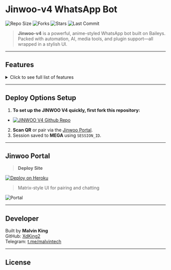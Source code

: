 # Jinwoo-v4 WhatsApp Bot

![Repo Size](https://img.shields.io/github/repo-size/XdKing2/Jinwoo-v4?style=for-the-badge&color=purple&logo=github)
![Forks](https://img.shields.io/github/forks/XdKing2/Jinwoo-v4?style=for-the-badge&color=cyan)
![Stars](https://img.shields.io/github/stars/XdKing2/Jinwoo-v4?style=for-the-badge&color=yellow)
![Last Commit](https://img.shields.io/github/last-commit/XdKing2/Jinwoo-v4?style=for-the-badge&color=orange)

> **Jinwoo-v4** is a powerful, anime-styled WhatsApp bot built on Baileys. Packed with automation, AI, media tools, and plugin support—all wrapped in a stylish UI.

---

## Features
<details>
<summary>Click to see full list of features</summary>
- **Anime-style menus**  
- **ChatGPT AI integration**  
- **Sticker maker** (photo/video/audio)  
- **Downloaders** (YouTube, TikTok, Instagram)  
- **Anti-link, anti-badword, welcome/goodbye**  
- **Text-to-speech & voice-to-text**  
- **Plugin system via Malvin Framework**  
- **Games, group tools, fun commands**  
- **Secure session via MEGA**  

</details>

---

## Deploy Options Setup

1. **To set up the JINWOO V4 quickly, first fork this repository:**
 
- [![JINWOO V4 Github Repo](https://img.shields.io/badge/Jinwoo-Fork%20Repo-red?style=for-the-badge&logo=git)](https://github.com/XdKing2/Jinwoo-v4/fork)

2. **Scan QR** or pair via the [Jinwoo Portal](https://deploy-site-blush.vercel.app/).
3. Session saved to **MEGA** using `SESSION_ID`.

---

## Jinwoo Portal

> **Deploy Site**

<p align="left">  
<a href='https://deploy-site-blush.vercel.app/' target="_blank"><img alt='Deploy on Heroku' src='https://img.shields.io/badge/Deploy%20Site-FF004D?style=for-the-badge&logo=github&logoColor=white'/></a>  
</p>

> Matrix-style UI for pairing and chatting

![Portal](https://media.giphy.com/media/v1.Y2lkPTc5MGI3NjExaGp4Z2h5M2NjY2NkZ3VzM3FjZGxoN2xnd2tjN3ZlcWNxenFtZW84ZyZlcD12MV9naWZzX3NlYXJjaCZjdD1n/XLBzKcmI4sHLX6ZkCu/giphy.gif)

---

## Developer

Built by **Malvin King**  
GitHub: [XdKing2](https://github.com/XdKing2)  
Telegram: [t.me/malvintech](https://t.me/malvintech)

---

## License

